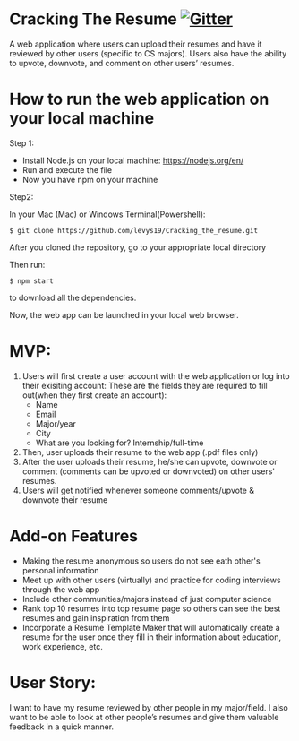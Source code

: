 # Cracking The Resume [![Gitter](https://badges.gitter.im/gitterHQ/gitter.png)](https://gitter.im/Cracking_the_resume/Lobby)

A web application where users can upload their resumes and have it reviewed by other users (specific to CS majors). Users also have the ability to upvote, downvote, and comment on other users’ resumes. 

# How to run the web application on your local machine

Step 1:
   * Install Node.js on your local machine: https://nodejs.org/en/
   * Run and execute the file
   * Now you have npm on your machine

Step2:

In your Mac (Mac) or Windows Terminal(Powershell):

    $ git clone https://github.com/levys19/Cracking_the_resume.git

After you cloned the repository, go to your appropriate local directory

Then run:

    $ npm start
    
to download all the dependencies.

Now, the web app can be launched in your local web browser.


# MVP: 
1) Users will first create a user account with the web application or log into their exisiting account:
  These are the fields they are required to fill out(when they first create an account):
    * Name 
    * Email
    * Major/year 
    * City 
    * What are you looking for? Internship/full-time
2) Then, user uploads their resume to the web app (.pdf files only) 
3) After the user uploads their resume, he/she can upvote, downvote or comment (comments can be upvoted or downvoted) on other users'      resumes.  
4) Users will get notified whenever someone comments/upvote & downvote their resume

# Add-on Features 
  * Making the resume anonymous so users do not see eath other's personal information
  * Meet up with other users (virtually) and practice for coding interviews through the web app
  * Include other communities/majors instead of just computer science
  * Rank top 10 resumes into top resume page so others can see the best resumes and gain inspiration from them
  * Incorporate a Resume Template Maker that will automatically create a resume for the user once they fill in their information about     education, work experience, etc. 
  
# User Story:
I want to have my resume reviewed by other people in my major/field. I also want to be able to look at other people’s resumes and give them valuable feedback in a quick manner. </br>
